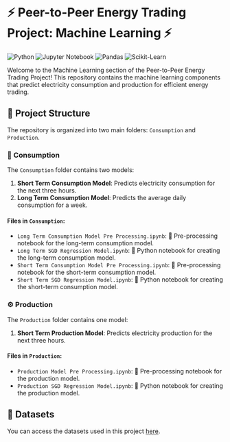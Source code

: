 # ⚡️ Peer-to-Peer Energy Trading Project: Machine Learning ⚡️

![Python](https://img.shields.io/badge/Python-3.8%2B-blue?logo=python&logoColor=white)
![Jupyter Notebook](https://img.shields.io/badge/Jupyter-Notebook-orange?logo=jupyter&logoColor=white)
![Pandas](https://img.shields.io/badge/Pandas-1.3%2B-yellow?logo=pandas&logoColor=white)
![Scikit-Learn](https://img.shields.io/badge/Scikit--Learn-0.24%2B-lightgrey?logo=scikit-learn&logoColor=white)

Welcome to the Machine Learning section of the Peer-to-Peer Energy Trading Project! This repository contains the machine learning components that predict electricity consumption and production for efficient energy trading.

## 📁 Project Structure

The repository is organized into two main folders: `Consumption` and `Production`.

### 🔋 Consumption

The `Consumption` folder contains two models:

1. **Short Term Consumption Model**: Predicts electricity consumption for the next three hours.
2. **Long Term Consumption Model**: Predicts the average daily consumption for a week.

#### Files in `Consumption`:

- `Long Term Consumption Model Pre Processing.ipynb`: 📝 Pre-processing notebook for the long-term consumption model.
- `Long Term SGD Regression Model.ipynb`: 🧠 Python notebook for creating the long-term consumption model.
- `Short Term Consumption Model Pre Processing.ipynb`: 📝 Pre-processing notebook for the short-term consumption model.
- `Short Term SGD Regression Model.ipynb`: 🧠 Python notebook for creating the short-term consumption model.

### ⚙️ Production

The `Production` folder contains one model:

1. **Short Term Production Model**: Predicts electricity production for the next three hours.

#### Files in `Production`:

- `Production Model Pre Processing.ipynb`: 📝 Pre-processing notebook for the production model.
- `Production SGD Regression Model.ipynb`: 🧠 Python notebook for creating the production model.

## 📂 Datasets

You can access the datasets used in this project [here](path/to/datasets/folder).
